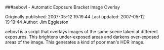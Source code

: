 ###aebovl - Automatic Exposure Bracket Image Overlay

Originally published: 2007-05-12 19:19:44
Last updated: 2007-05-12 19:19:44
Author: Jim Eggleston

aebovl is a script that overlays images of the same scene taken at different exposures. This brightens under-exposed areas and darkens over-exposed areas of the image. This generates a kind of poor man's HDR image.